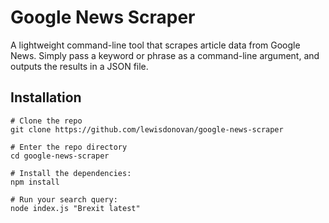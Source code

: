 # Google News Scraper

A lightweight command-line tool that scrapes article data from Google News. Simply pass a keyword or phrase as a command-line argument, and outputs the results in a JSON file.

## Installation
```console
# Clone the repo
git clone https://github.com/lewisdonovan/google-news-scraper

# Enter the repo directory
cd google-news-scraper

# Install the dependencies:
npm install

# Run your search query:
node index.js "Brexit latest"
```
